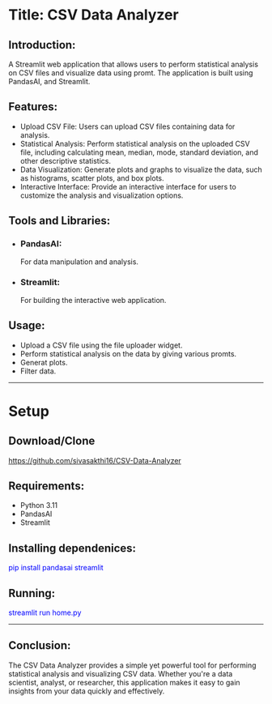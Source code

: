 <h1>Title: CSV Data Analyzer</h1>

<h2>Introduction:</h2>
<p>A Streamlit web application that allows users to perform statistical analysis on CSV files and visualize data using promt. The application is built using PandasAI, and Streamlit.</p>

<h2>Features:</h2>
<ul>
<li>Upload CSV File: Users can upload CSV files containing data for analysis.</li>
<li>Statistical Analysis: Perform statistical analysis on the uploaded CSV file, including calculating mean, median, mode, standard deviation, and other descriptive statistics.</li>
<li>Data Visualization: Generate plots and graphs to visualize the data, such as histograms, scatter plots, and box plots.</li>
<li>Interactive Interface: Provide an interactive interface for users to customize the analysis and visualization options.</li>
</ul>

<h2>Tools and Libraries:</h2>
<ul>
<li><h3>PandasAI:</h3> For data manipulation and analysis.</li>
<li><h3>Streamlit:</h3> For building the interactive web application.</li>
</ul>

<h2>Usage:</h2>
<ul>
<li>Upload a CSV file using the file uploader widget.</li>
<li>Perform statistical analysis on the data by giving various promts.</li>
<li>Generat plots.</li>
<li>Filter data.</li>
</ul>
<hr>

<h1>Setup</h1>
<h2>Download/Clone</h2>
<a href="https://github.com/sivasakthi16/CSV-Data-Analyzer">https://github.com/sivasakthi16/CSV-Data-Analyzer</a>

<h2>Requirements:</h2>
<ul>
<li>Python 3.11</li>
<li>PandasAI</li>
<li>Streamlit</li>
</ul>

<h2>Installing dependenices:</h2>
<p style="color:blue;">pip install pandasai streamlit</p>

<h2>Running:</h2>
<p style="color:blue;">streamlit run home.py</p>

<hr>
<h2>Conclusion:</h2>
<p>The CSV Data Analyzer provides a simple yet powerful tool for performing statistical analysis and visualizing CSV data. Whether you're a data scientist, analyst, or researcher, this application makes it easy to gain insights from your data quickly and effectively.</p>
